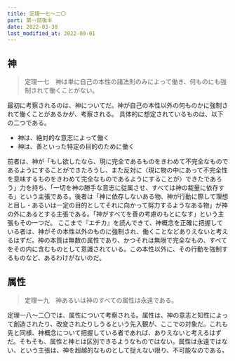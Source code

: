 ```yaml
---
title: 定理一七～二〇
part: 第一部後半
date: 2022-03-30
last_modified_at: 2022-09-01
---
```

## 神

>定理一七　神は単に自己の本性の諸法則のみによって働き、何ものにも強制されて働くことがない。

最初に考察されるのは、神についてだ。神が自己の本性以外の何ものかに強制されて働くことがあるかが、考察される。
具体的に想定されているものは、以下の二つである。

- 神は、絶対的な意志によって働く
- 神は、善といった特定の目的のために働く

前者は、神が「もし欲したなら、現に完全であるものをきわめて不完全なものであるようにすることができたろうし、また反対に〈現に物の中にあって不完全性を意味するものをきわめて完全なものであるようにすることが〉できたであろう」力を持ち、「一切を神の勝手な意志に従属させ、すべては神の裁量に依存する」という主張である。後者は「神に依存しないある物、神が行動に際して理想と目し・あるいは一定の目的としてそれに向かって努力するようなある物」が神の外にあるとする主張である。「神がすべてを善の考慮のもとになす」という主張もその一つだ。
ここまで『エチカ』を読んできて、神概念を正確に把握している者は、神がその本性以外のものに強制され、働くことなどありえないと考えるはずだ。神の本質は無数の属性であり、かつそれは無限で完全なもの、すべてをその内に含むものとして意識されている。この本性以外に、その行動を強制するものなど、あるわけがないのだ。

## 属性

>定理一九　神あるいは神のすべての属性は永遠である。

定理一八～二〇では、属性について考察される。属性は、神の意志と知性によって創造されたり、改変されたりしうるという先入観が、ここでの対象だ。これも先と同様、神概念について把握している者であれば、ありえないと考えるはずだ。そもそも、属性と神とは区別できるようなものではない。属性は永遠ではない、という主張は、神を超越的なものとして捉えない限り、不可能なのである。
